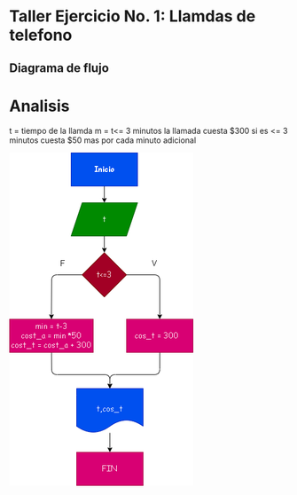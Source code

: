 # Taller Ejercicio No. 1: Llamdas de telefono 

## Diagrama de flujo

# Analisis
t = tiempo de la llamda
m = t<= 3 minutos
la llamada cuesta $300 si es <= 3 minutos 
cuesta $50 mas por cada minuto adicional


![Diagrama de flujo](diagrama.png "Diagrama de flujo")